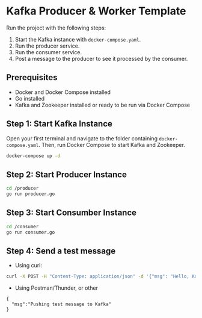 # Kafka Producer & Worker Template

Run the project with the following steps:

1. Start the Kafka instance with `docker-compose.yaml`.
2. Run the producer service.
3. Run the consumer service.
4. Post a message to the producer to see it processed by the consumer.

## Prerequisites

-   Docker and Docker Compose installed
-   Go installed
-   Kafka and Zookeeper installed or ready to be run via Docker Compose

## Step 1: Start Kafka Instance

Open your first terminal and navigate to the folder containing `docker-compose.yaml`. Then, run Docker Compose to start Kafka and Zookeeper.

```bash
docker-compose up -d
```

## Step 2: Start Producer Instance

```bash
cd /producer
go run producer.go
```

## Step 3: Start Consumber Instance

```bash
cd /consumer
go run consumer.go
```

## Step 4: Send a test message

-   Using curl:

```bash
curl -X POST -H "Content-Type: application/json" -d '{"msg": "Hello, Kafka!"}' http://localhost:5000/api/v1/comment
```

-   Using Postman/Thunder, or other

```
{
  "msg":"Pushing test message to Kafka"
}
```
